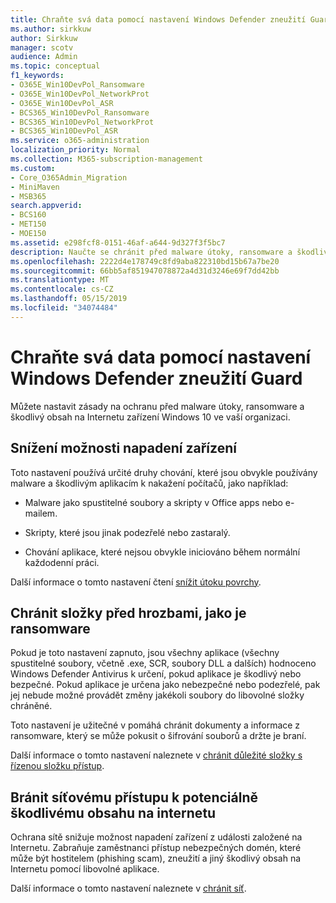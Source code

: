 ```yaml
---
title: Chraňte svá data pomocí nastavení Windows Defender zneužití Guard
ms.author: sirkkuw
author: Sirkkuw
manager: scotv
audience: Admin
ms.topic: conceptual
f1_keywords:
- O365E_Win10DevPol_Ransomware
- O365E_Win10DevPol_NetworkProt
- O365E_Win10DevPol_ASR
- BCS365_Win10DevPol_Ransomware
- BCS365_Win10DevPol_NetworkProt
- BCS365_Win10DevPol_ASR
ms.service: o365-administration
localization_priority: Normal
ms.collection: M365-subscription-management
ms.custom:
- Core_O365Admin_Migration
- MiniMaven
- MSB365
search.appverid:
- BCS160
- MET150
- MOE150
ms.assetid: e298fcf8-0151-46af-a644-9d327f3f5bc7
description: Naučte se chránit před malware útoky, ransomware a škodlivý obsah na Internetu zařízení Windows 10 ve vaší organizaci.
ms.openlocfilehash: 2222d4e178749c8fd9aba822310bd15b67a7be20
ms.sourcegitcommit: 66bb5af851947078872a4d31d3246e69f7dd42bb
ms.translationtype: MT
ms.contentlocale: cs-CZ
ms.lasthandoff: 05/15/2019
ms.locfileid: "34074484"
---
```

# <a name="protect-your-data-with-windows-defender-exploit-guard-settings"></a>Chraňte svá data pomocí nastavení Windows Defender zneužití Guard

Můžete nastavit zásady na ochranu před malware útoky, ransomware a škodlivý obsah na Internetu zařízení Windows 10 ve vaší organizaci.
  
## <a name="reduce-the-attack-surface-of-devices"></a>Snížení možnosti napadení zařízení

Toto nastavení používá určité druhy chování, které jsou obvykle používány malware a škodlivým aplikacím k nakažení počítačů, jako například:
  
- Malware jako spustitelné soubory a skripty v Office apps nebo e-mailem.
    
- Skripty, které jsou jinak podezřelé nebo zastaralý.
    
- Chování aplikace, které nejsou obvykle iniciováno během normální každodenní práci.
    
Další informace o tomto nastavení čtení [snížit útoku povrchy](https://go.microsoft.com/fwlink/?linkid=870417).
  
## <a name="protect-folders-from-threats-such-as-ransomware"></a>Chránit složky před hrozbami, jako je ransomware

Pokud je toto nastavení zapnuto, jsou všechny aplikace (všechny spustitelné soubory, včetně .exe, SCR, soubory DLL a dalších) hodnoceno Windows Defender Antivirus k určení, pokud aplikace je škodlivý nebo bezpečné. Pokud aplikace je určena jako nebezpečné nebo podezřelé, pak jej nebude možné provádět změny jakékoli soubory do libovolné složky chráněné.
  
Toto nastavení je užitečné v pomáhá chránit dokumenty a informace z ransomware, který se může pokusit o šifrování souborů a držte je braní.
  
Další informace o tomto nastavení naleznete v [chránit důležité složky s řízenou složku přístup](https://go.microsoft.com/fwlink/?linkid=870418).
  
## <a name="prevent-network-access-to-potentially-malicious-content-on-the-internet"></a>Bránit síťovému přístupu k potenciálně škodlivému obsahu na internetu

Ochrana sítě snižuje možnost napadení zařízení z události založené na Internetu. Zabraňuje zaměstnanci přístup nebezpečných domén, které může být hostitelem (phishing scam), zneužití a jiný škodlivý obsah na Internetu pomocí libovolné aplikace.
  
Další informace o tomto nastavení naleznete v [chránit síť](https://go.microsoft.com/fwlink/?linkid=870419).
  

